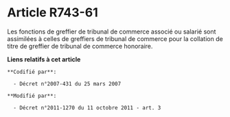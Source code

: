 # Article R743-61

Les fonctions de     greffier de tribunal de commerce associé ou salarié sont assimilées à celles de greffiers de tribunal de
commerce pour la collation de titre de greffier de tribunal de commerce honoraire.

**Liens relatifs à cet article**

	**Codifié par**:

	  - Décret n°2007-431 du 25 mars 2007

	**Modifié par**:

	  - Décret n°2011-1270 du 11 octobre 2011 - art. 3
